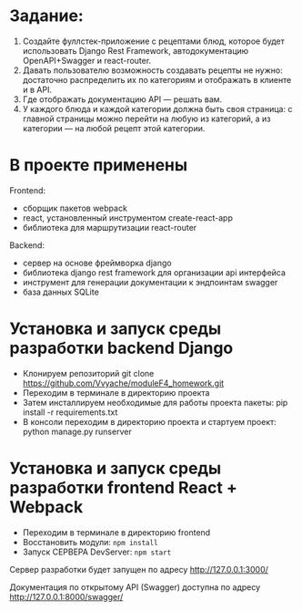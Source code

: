 # Задание:
1. Создайте фуллстек-приложение с рецептами блюд, которое будет использовать Django Rest Framework, автодокументацию OpenAPI+Swagger и react-router.
2. Давать пользователю возможность создавать рецепты не нужно: достаточно распределить их по категориям и отображать в клиенте и в API.
3. Где отображать документацию API — решать вам.
4. У каждого блюда и каждой категории должна быть своя страница: с главной страницы можно перейти на любую из категорий, а из категории — на любой рецепт этой категории.

# В проекте применены
Frontend:
- сборщик пакетов webpack
- react, установленный инструментом create-react-app
- библиотека для маршрутизации react-router
  
Backend:
- сервер на основе фреймворка django
- библиотека django rest framework для организации api интерфейса
- инструмент для генерации документации к эндпоинтам swagger
- база данных SQLite

# Установка и запуск среды разработки backend Django
- Клонируем репозиторий git clone https://github.com/Vvyache/moduleF4_homework.git
- Переходим в терминале в директорию проекта 
- Затем инсталлируем необходимые для работы проекта пакеты: 
    pip install -r requirements.txt
- В консоли переходим в директорию проекта и стартуем проект:  
    python manage.py runserver

# Установка и запуск среды разработки frontend React + Webpack
- Переходим в терминале в директорию frontend
- Восстановить модули: `npm install`   
- Запуск СЕРВЕРА DevServer: `npm start`

Сервер разработки будет запущен по адресу http://127.0.0.1:3000/

Документация по открытому API (Swagger) доступна по адресу http://127.0.0.1:8000/swagger/








